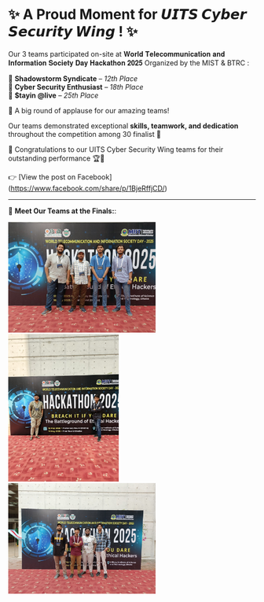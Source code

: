 # ✨ A Proud Moment for 𝙐𝙄𝙏𝙎 𝘾𝙮𝙗𝙚𝙧 𝙎𝙚𝙘𝙪𝙧𝙞𝙩𝙮 𝙒𝙞𝙣𝙜 ! ✨  

Our 3 teams participated on-site at 𝐖𝐨𝐫𝐥𝐝 𝐓𝐞𝐥𝐞𝐜𝐨𝐦𝐦𝐮𝐧𝐢𝐜𝐚𝐭𝐢𝐨𝐧 𝐚𝐧𝐝 𝐈𝐧𝐟𝐨𝐫𝐦𝐚𝐭𝐢𝐨𝐧 𝐒𝐨𝐜𝐢𝐞𝐭𝐲 𝐃𝐚𝐲 𝐇𝐚𝐜𝐤𝐚𝐭𝐡𝐨𝐧 𝟐𝟎𝟐𝟓 Organized by the MIST &  BTRC :  

🔹 **Shadowstorm Syndicate** – *12th Place*  
🔹 **Cyber Security Enthusiast** – *18th Place*  
🔹 **$tayin @live** – *25th Place*  

👏 A big round of applause for our amazing teams!  

Our teams demonstrated exceptional **skills, teamwork, and dedication** throughout the competition among 30 finalist 💪  

🎉 Congratulations to our UITS Cyber Security Wing teams for their outstanding performance 🏆🚀   

👉 [View the post on Facebook] (https://www.facebook.com/share/p/1BjeRffjCD/)

---

📸 **Meet Our Teams at the Finals:**:  

<img src="assets/images/mist25/mist1.jpg" alt="Shadowstorm Syndicate" width="300px">  
<img src="assets/images//mist25/mist2.jpg" alt="Cyber Security Enthusiast" height="300px">  
<img src="assets/images/mist25/mist3.jpg" alt="Stayin @live" width="300px">  
